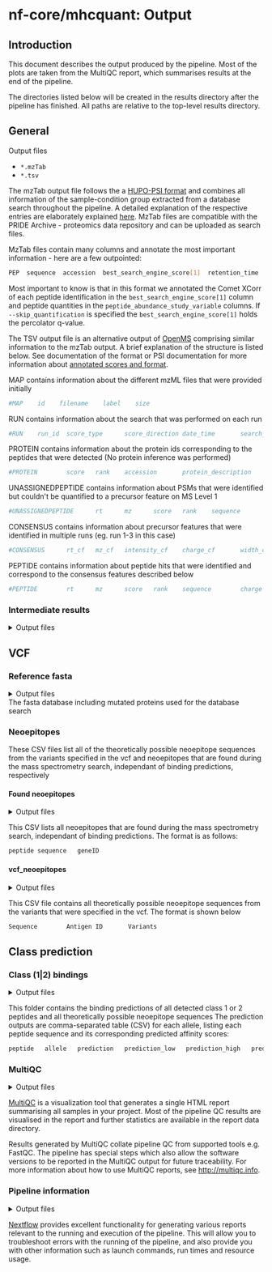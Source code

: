 # nf-core/mhcquant: Output

## Introduction

This document describes the output produced by the pipeline. Most of the plots are taken from the MultiQC report, which summarises results at the end of the pipeline.

The directories listed below will be created in the results directory after the pipeline has finished. All paths are relative to the top-level results directory.

## General

<summary>Output files</summary>

- `*.mzTab`
- `*.tsv`

The mzTab output file follows the a [HUPO-PSI format](<https://www.mcponline.org/article/S1535-9476(20)32821-8/fulltext>) and combines all information of the sample-condition group extracted from a database search throughout the pipeline. A detailed explanation of the respective entries are elaborately explained [here](https://psidev.info/sites/default/files/2017-07/R2_The_ten_minute_guide_to_mzTab.pdf). MzTab files are compatible with the PRIDE Archive - proteomics data repository and can be uploaded as search files.

MzTab files contain many columns and annotate the most important information - here are a few outpointed:

```bash
PEP  sequence  accession  best_search_engine_score[1]  retention_time  charge  mass_to_charge  peptide_abundance_study_variable[1]
```

Most important to know is that in this format we annotated the Comet XCorr of each peptide identification in the `best_search_engine_score[1]` column and peptide quantities in the `peptide_abundance_study_variable` columns. If `--skip_quantification` is specified the `best_search_engine_score[1]` holds the percolator q-value.

The TSV output file is an alternative output of [OpenMS](https://www.openms.de/) comprising similar information to the mzTab output. A brief explanation of the structure is listed below. See documentation of the format or PSI documentation for more information about [annotated scores and format](https://abibuilder.informatik.uni-tuebingen.de/archive/openms/Documentation/release/latest/html/TOPP_TextExporter.html).

MAP contains information about the different mzML files that were provided initially

```bash
#MAP    id    filename    label    size
```

RUN contains information about the search that was performed on each run

```bash
#RUN    run_id  score_type      score_direction date_time       search_engine_version   parameters
```

PROTEIN contains information about the protein ids corresponding to the peptides that were detected (No protein inference was performed)

```bash
#PROTEIN        score   rank    accession       protein_description     coverage        sequence
```

UNASSIGNEDPEPTIDE contains information about PSMs that were identified but couldn't be quantified to a precursor feature on MS Level 1

```bash
#UNASSIGNEDPEPTIDE      rt      mz      score   rank    sequence        charge  aa_before       aa_after        score_type      search_identifier       accessions      FFId_category   feature_id      file_origin     map_index       spectrum_reference      COMET:IonFrac   COMET:deltCn    COMET:deltLCn   COMET:lnExpect  COMET:lnNumSP   COMET:lnRankSP  MS:1001491      MS:1001492      MS:1001493      MS:1002252      MS:1002253      MS:1002254      MS:1002255      MS:1002256      MS:1002257      MS:1002258      MS:1002259      num_matched_peptides    protein_references      target_decoy
```

CONSENSUS contains information about precursor features that were identified in multiple runs (eg. run 1-3 in this case)

```bash
#CONSENSUS      rt_cf   mz_cf   intensity_cf    charge_cf       width_cf        quality_cf      rt_0    mz_0    intensity_0     charge_0        width_0 rt_1    mz_1    intensity_1     charge_1        width_1 rt_2    mz_2    intensity_2     charge_2        width_2 rt_3    mz_3    intensity_3     charge_3        width_3
```

PEPTIDE contains information about peptide hits that were identified and correspond to the consensus features described below

```bash
#PEPTIDE        rt      mz      score   rank    sequence        charge  aa_before       aa_after        score_type      search_identifier       accessions      FFId_category   fea
```

### Intermediate results

<details  markdown="1">

This folder contains the intermediate results from various steps of the MHCquant pipeline (e.g. (un)filtered PSMs, aligned mzMLs, features)

<summary>Output files</summary>

- `intermediate_results/`

  - `alignment`: Contains the `trafoXML` files of each run that document the retention time shift after alignment in quantification mode.

  - `comet`: Contains pin files generated by comet after database search
  - `percolator`

    - `{Sample}_{Condition}_psm.idXML`: File holding extra features that will be used by percolator. Created by [PSMFeatureExtractor](https://openms.de/doxygen/release/3.0.0/html/UTILS_PSMFeatureExtractor.html).
    - `{Sample}_{Condition}_pout.idXML`: Unfiltered percolator output.
    - `{Sample}_{Condition}_pout_filtered.idXML`: FDR-filtered percolator output.

  - `features`: Holds information of quantified features in `featureXML` files as a result of the [FeatureFinderIdentification](https://openms.de/doxygen/release/3.0.0/html/TOPP_FeatureFinderIdentification.html) in the quantification mode.

- `ion_annotations`

  - `{Sample}_{Condition}_all_peaks.tsv`: Contains metadata of all measured ions of peptides reported after peptide identification.

  - `{Sample}_{Condition}_matching_ions.tsv`: Contains ion annotations and additional metadata of peptides reported after peptide identification.

- `refined_fdr` (Only if `--refine_fdr_on_predicted_subset` is specified)

  - `*merged_psm_perc_filtered.mzTab` : This file export filtered percolator results (by q-value) as mzTab.

  - `*_all_ids_merged.mzTab` : Exportas all of the psm results as mztab.

  - `*perc_subset.idXML` : This file is the outcome of a second OpenMS `PercolatorAdapter` run.

  - `*pred_filtered.idXML` : Contains filtered PSMs prediction results by shrinked search space (outcome mhcflurry).

  - `{ID}_-_{filename}_filtered` : An outcome file of `OPENMS_IDFILTER_REFINED`.

</details>

## VCF

### Reference fasta

<details markdown="1">
<summary>Output files</summary>

- `*_vcf.fasta`: If `--include_proteins_from_vcf` is specified, then this fasta is created for the respective sample

</details>
The fasta database including mutated proteins used for the database search

### Neoepitopes

These CSV files list all of the theoretically possible neoepitope sequences from the variants specified in the vcf and neoepitopes that are found during the mass spectrometry search, independant of binding predictions, respectively

#### Found neoepitopes

<details markdown="1">
<summary>Output files</summary>

- `class_1_bindings/`

  - `*found_neoepitopes_class1.csv`: Generated when `--include_proteins_from_vcf` and `--predict_class_1` are specified

- `class_2_bindings/`

  - `*found_neoepitopes_class2.csv`: Generated when `--include_proteins_from_vcf` and `--predict_class_2` are specified

</details>

This CSV lists all neoepitopes that are found during the mass spectrometry search, independant of binding predictions.
The format is as follows:

```bash
peptide sequence   geneID
```

#### vcf_neoepitopes

<details markdown="1">
<summary>Output files</summary>

- `class_1_bindings/`

- `*vcf_neoepitopes_class1.csv`: Generated when `--include_proteins_from_vcf` and `--predict_class_1` are specified

- `class_2_bindings/`

- `*vcf_neoepitopes_class2.csv`: Generated when `--include_proteins_from_vcf` and `--predict_class_2` are specified

</details>

This CSV file contains all theoretically possible neoepitope sequences from the variants that were specified in the vcf.
The format is shown below

```bash
Sequence        Antigen ID       Variants
```

## Class prediction

### Class (1|2) bindings

<details markdown="1">
<summary>Output files</summary>

- `class_1_bindings/`

- `*predicted_peptides_class_1.csv`: If `--predict_class_1` is specified, then this CSV is generated

- `class_2_bindings/`

- `*predicted_peptides_class_2.csv`: If `--predict_class_2` is specified, then this CSV is generated

</details>

This folder contains the binding predictions of all detected class 1 or 2 peptides and all theoretically possible neoepitope sequences
The prediction outputs are comma-separated table (CSV) for each allele, listing each peptide sequence and its corresponding predicted affinity scores:

```bash
peptide   allele   prediction   prediction_low   prediction_high   prediction_percentile
```

### MultiQC

<details markdown="1">
<summary>Output files</summary>

- `multiqc/`

- `multiqc_report.html`: a standalone HTML file that can be viewed in your web browser.

- `multiqc_data/`: directory containing parsed statistics from the different tools used in the pipeline.

- `multiqc_plots/`: directory containing static images from the report in various formats.

</details>

[MultiQC](http://multiqc.info) is a visualization tool that generates a single HTML report summarising all samples in your project. Most of the pipeline QC results are visualised in the report and further statistics are available in the report data directory.

Results generated by MultiQC collate pipeline QC from supported tools e.g. FastQC. The pipeline has special steps which also allow the software versions to be reported in the MultiQC output for future traceability. For more information about how to use MultiQC reports, see <http://multiqc.info>.

### Pipeline information

<details markdown="1">
<summary>Output files</summary>

- `pipeline_info/`

  - Reports generated by Nextflow: `execution_report.html`, `execution_timeline.html`, `execution_trace.txt` and `pipeline_dag.html`.
  - Reports generated by the pipeline: `software_versions.yml`.
  - Reformatted samplesheet files used as input to the pipeline: `samplesheet.valid.csv`.

</details>

[Nextflow](https://www.nextflow.io/docs/latest/tracing.html) provides excellent functionality for generating various reports relevant to the running and execution of the pipeline. This will allow you to troubleshoot errors with the running of the pipeline, and also provide you with other information such as launch commands, run times and resource usage.
